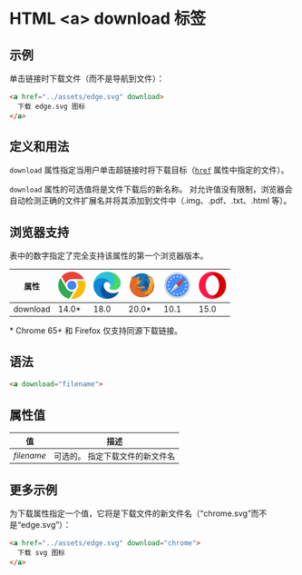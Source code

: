 HTML \<a> download 标签
===

## 示例

单击链接时下载文件（而不是导航到文件）：

```html idoc:preview:iframe
<a href="../assets/edge.svg" download>
  下载 edge.svg 图标
</a>
```

## 定义和用法

`download` 属性指定当用户单击超链接时将下载目标（[`href`](./a_href.md) 属性中指定的文件）。

`download` 属性的可选值将是文件下载后的新名称。 对允许值没有限制，浏览器会自动检测正确的文件扩展名并将其添加到文件中（.img、.pdf、.txt、.html 等）。

## 浏览器支持

表中的数字指定了完全支持该属性的第一个浏览器版本。

| 属性 | ![chrome][1] | ![edge][2] | ![firefox][3] | ![safari][4] | ![opera][5] |
| ---- | ---- | ---- | ---- | ---- | ---- |
| download  | 14.0\* | 18.0 | 20.0\* | 10.1 | 15.0 |
<!--rehype:style=width: 100%; display: inline-table;-->

\* Chrome 65+ 和 Firefox 仅支持同源下载链接。

## 语法

```html
<a download="filename">
```

## 属性值

| 值 | 描述 |
| ---- | ---- |
| *filename* | 可选的。 指定下载文件的新文件名 |
<!--rehype:style=width: 100%; display: inline-table;-->

## 更多示例

为下载属性指定一个值，它将是下载文件的新文件名（“chrome.svg”而不是“edge.svg”）：

```html idoc:preview:iframe
<a href="../assets/edge.svg" download="chrome">
  下载 svg 图标
</a>
```

[1]: ../assets/chrome.svg
[2]: ../assets/edge.svg
[3]: ../assets/firefox.svg
[4]: ../assets/safari.svg
[5]: ../assets/opera.svg